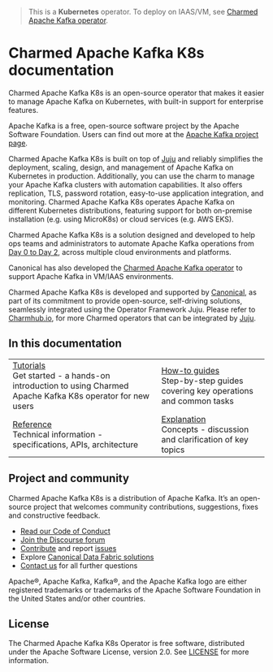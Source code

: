 > This is a **Kubernetes** operator. To deploy on IAAS/VM, see [Charmed Apache Kafka operator](https://charmhub.io/kafka).

# Charmed Apache Kafka K8s documentation

Charmed Apache Kafka K8s is an open-source operator that makes it easier to manage Apache Kafka on Kubernetes, with built-in support for enterprise features. 

Apache Kafka is a free, open-source software project by the Apache Software Foundation. Users can find out more at the [Apache Kafka project page](https://kafka.apache.org).

Charmed Apache Kafka K8s is built on top of [Juju](https://juju.is/) and reliably simplifies the deployment, scaling, design, and management of Apache Kafka on Kubernetes in production. Additionally, you can use the charm to manage your Apache Kafka clusters with automation capabilities. It also offers replication, TLS, password rotation, easy-to-use application integration, and monitoring.
Charmed Apache Kafka K8s operates Apache Kafka on different Kubernetes distributions, featuring support for both on-premise installation (e.g. using MicroK8s) or cloud services (e.g. AWS EKS).

Charmed Apache Kafka K8s is a solution designed and developed to help ops teams and 
administrators to automate Apache Kafka operations from [Day 0 to Day 2](https://codilime.com/blog/day-0-day-1-day-2-the-software-lifecycle-in-the-cloud-age/), across multiple cloud environments and platforms.


Canonical has also developed the [Charmed Apache Kafka operator](/t/charmed-kafka-documentation/10288) to support Apache Kafka in VM/IAAS environments.


Charmed Apache Kafka K8s is developed and supported by [Canonical](https://canonical.com/), as part of its commitment to 
provide open-source, self-driving solutions, seamlessly integrated using the Operator Framework Juju. Please 
refer to [Charmhub.io](https://charmhub.io/), for more Charmed operators that can be integrated by [Juju](https://juju.is/).

## In this documentation

| | |
|--|--|
|  [Tutorials](/t/charmed-kafka-k8s-tutorial-overview/11945)</br>  Get started - a hands-on introduction to using Charmed Apache Kafka K8s operator for new users </br> |  [How-to guides](/t/charmed-kafka-k8s-how-to-manage-units/10295) </br> Step-by-step guides covering key operations and common tasks |
| [Reference](/t/13269) </br> Technical information - specifications, APIs, architecture | [Explanation](/t/charmed-apache-kafka-k8s-documentation-explanation-security-hardening-guide/15857) </br> Concepts - discussion and clarification of key topics  |

## Project and community

Charmed Apache Kafka K8s is a distribution of Apache Kafka. It’s an open-source project that welcomes community contributions, suggestions, fixes and constructive feedback.

- [Read our Code of Conduct](https://ubuntu.com/community/code-of-conduct)
- [Join the Discourse forum](/tag/kafka-k8s)
- [Contribute](https://github.com/canonical/kafka-k8s-operator/blob/main/CONTRIBUTING.md) and report [issues](https://github.com/canonical/kafka-k8s-operator/issues/new)
- Explore [Canonical Data Fabric solutions](https://canonical.com/data)
- [Contact us](/t/charmed-kafka-k8s-documentation-reference-contacts/13206) for all further questions

Apache®, Apache Kafka, Kafka®, and the Apache Kafka logo are either registered trademarks or trademarks of the Apache Software Foundation in the United States and/or other countries.

## License

The Charmed Apache Kafka K8s Operator is free software, distributed under the Apache Software License, version 2.0. See [LICENSE](https://github.com/canonical/kafka-k8s-operator/blob/main/LICENSE) for more information.
